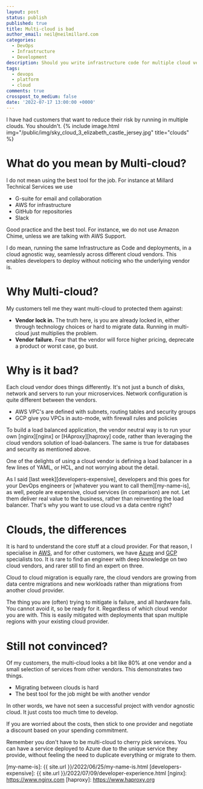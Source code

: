 ```yaml
---
layout: post
status: publish
published: true
title: Multi-cloud is bad
author_email: neil@neilmillard.com
categories:
  - DevOps
  - Infrastructure
  - Development
description: Should you write infrastructure code for multiple cloud vendors?
tags:
  - devops
  - platform
  - cloud
comments: true
crosspost_to_medium: false
date: '2022-07-17 13:00:00 +0000'
---
```

I have had customers that want to reduce their risk by running in multiple clouds. You shouldn't.
{% include image.html
img="/public/img/sky_cloud_3_elizabeth_castle_jersey.jpg"
title="clouds" %}

What do you mean by Multi-cloud?
=========================

I do not mean using the best tool for the job. For instance at Millard Technical Services we use
* G-suite for email and collaboration
* AWS for infrastructure
* GitHub for repositories
* Slack

Good practice and the best tool. For instance, we do not use Amazon Chime, unless we are talking with AWS Support.

I do mean, running the same Infrastructure as Code and deployments, in a cloud agnostic way, seamlessly across different
cloud vendors.
This enables developers to deploy without noticing who the underlying vendor is.


Why Multi-cloud?
==============

My customers tell me they want multi-cloud to protected them against:
* **Vendor lock in.**
  The truth here, is you are already locked in, either through technology choices or hard to migrate data. Running
  in multi-cloud just multiplies the problem.
* **Vendor failure.**
  Fear that the vendor will force higher pricing, deprecate a product or worst case, go bust.


Why is it bad?
=============

Each cloud vendor does things differently. It's not just a bunch of disks, network and servers to run your microservices.
Network configuration is quite different between the vendors.
* AWS VPC's are defined with subnets, routing tables and security groups
* GCP give you VPCs in auto-mode, with firewall rules and policies

To build a load balanced application, the vendor neutral way is to run your own [nginx][nginx] or [HAproxy][haproxy]
code, rather than leveraging the cloud vendors solution of load-balancers.
The same is true for databases and security as mentioned above.

One of the delights of using a cloud vendor is defining a load balancer in a few lines of YAML, or HCL, and not worrying
about the detail.

As I said [last week][developers-expensive], developers and this goes for your DevOps engineers or
[whatever you want to call them][my-name-is], as well, people are expensive, cloud services (in comparison) are not.
Let them deliver real value to the business, rather than reinventing the load balancer. That's why you want to use cloud
vs a data centre right?


Clouds, the differences
======================

It is hard to understand the core stuff at a cloud provider. For that reason, I specialise in [AWS][aws], and for
other customers, we have [Azure][azure] and [GCP][gcp] specialists too.  It is rare to find an engineer with deep
knowledge on two cloud vendors, and rarer still to find an expert on three.

Cloud to cloud migration is equally rare, the cloud vendors are growing from data centre migrations and new workloads
rather than migrations from another cloud provider.

The thing you are (often) trying to mitigate is failure, and all hardware fails. You cannot avoid it, so be ready for it.
Regardless of which cloud vendor you are with. This is easily mitigated with deployments that span multiple regions with
your existing cloud provider.


Still not convinced?
====================

Of my customers, the multi-cloud looks a bit like 80% at one vendor and a small selection of services from other vendors.
This demonstrates two things.
* Migrating between clouds is hard
* The best tool for the job might be with another vendor

In other words, we have not seen a successful project with vendor agnostic cloud. It just costs too much time to develop.

If you are worried about the costs, then stick to one provider and negotiate a discount based on your spending commitment.

Remember you don't have to be multi-cloud to cherry pick services.  You can have a service deployed to Azure due to the
unique service they provide, without feeling the need to duplicate everything or migrate to them.



[aws]: https://aws.amazon.com/
[azure]: https://azure.microsoft.com/
[gcp]: https://cloud.google.com/
[my-name-is]: {{ site.url }}/2022/06/25/my-name-is.html
[developers-expensive]: {{ site.url }}/2022/07/09/developer-experience.html
[nginx]: https://www.nginx.com
[haproxy]: https://www.haproxy.org
